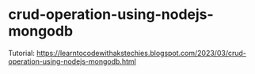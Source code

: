# crud-operation-using-nodejs-mongodb

Tutorial: https://learntocodewithakstechies.blogspot.com/2023/03/crud-operation-using-nodejs-mongodb.html
